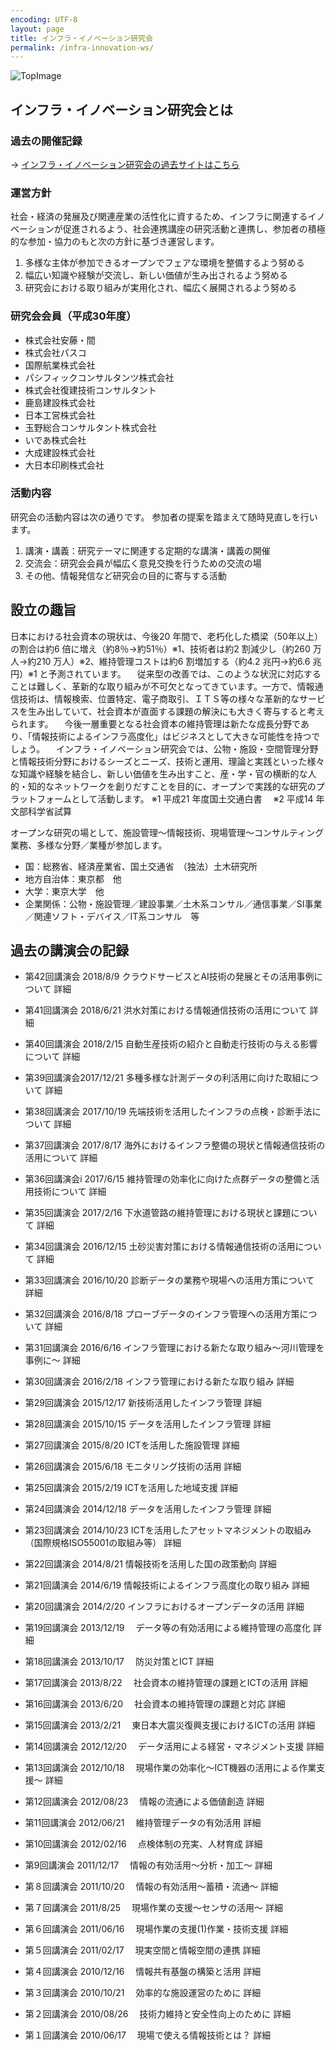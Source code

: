 ```yaml
---
encoding: UTF-8
layout: page
title: インフラ・イノベーション研究会
permalink: /infra-innovation-ws/
---
```


![TopImage](/img/10_Top01.png)

## インフラ・イノベーション研究会とは

### 過去の開催記録
→ [インフラ・イノベーション研究会の過去サイトはこちら](http://advanced-infra.org/study.html)

### 運営方針
社会・経済の発展及び関連産業の活性化に資するため、インフラに関連するイノベーションが促進されるよう、社会連携講座の研究活動と連携し、参加者の積極的な参加・協力のもと次の方針に基づき運営します。

1. 多様な主体が参加できるオープンでフェアな環境を整備するよう努める
2. 幅広い知識や経験が交流し、新しい価値が生み出されるよう努める
3. 研究会における取り組みが実用化され、幅広く展開されるよう努める

### 研究会会員（平成30年度）
- 株式会社安藤・間
- 株式会社パスコ
- 国際航業株式会社
- パシフィックコンサルタンツ株式会社
- 株式会社復建技術コンサルタント
- 鹿島建設株式会社
- 日本工営株式会社
- 玉野総合コンサルタント株式会社
- いであ株式会社
- 大成建設株式会社
- 大日本印刷株式会社

### 活動内容
研究会の活動内容は次の通りです。
参加者の提案を踏まえて随時見直しを行います。

1. 講演・講義：研究テーマに関連する定期的な講演・講義の開催
2. 交流会：研究会会員が幅広く意見交換を行うための交流の場
3. その他、情報発信など研究会の目的に寄与する活動

## 設立の趣旨
日本における社会資本の現状は、今後20 年間で、老朽化した橋梁（50年以上）の割合は約6 倍に増え（約8％→約51％）※1、技術者は約2 割減少し（約260 万人→約210 万人）※2、維持管理コストは約6 割増加する（約4.2 兆円→約6.6 兆円）※1 と予測されています。
　従来型の改善では、このような状況に対応することは難しく、革新的な取り組みが不可欠となってきています。一方で、情報通信技術は、情報検索、位置特定、電子商取引、ＩＴＳ等の様々な革新的なサービスを生み出していて、社会資本が直面する課題の解決にも大きく寄与すると考えられます。
　今後一層重要となる社会資本の維持管理は新たな成長分野であり、「情報技術によるインフラ高度化」はビジネスとして大きな可能性を持つでしょう。
　インフラ・イノベーション研究会では、公物・施設・空間管理分野と情報技術分野におけるシーズとニーズ、技術と運用、理論と実践といった様々な知識や経験を結合し、新しい価値を生み出すこと、産・学・官の横断的な人的・知的なネットワークを創りだすことを目的に、オープンで実践的な研究のプラットフォームとして活動します。
※1 平成21 年度国土交通白書 　※2 平成14 年文部科学省試算

オープンな研究の場として、施設管理～情報技術、現場管理～コンサルティング業務、多様な分野／業種が参加します。

- 国：総務省、経済産業省、国土交通省　（独法）土木研究所
- 地方自治体：東京都　他
- 大学：東京大学　他
- 企業関係：公物・施設管理／建設事業／土木系コンサル／通信事業／SI事業／関連ソフト・デバイス／IT系コンサル　等


## 過去の講演会の記録

- 第42回講演会 2018/8/9
クラウドサービスとAI技術の発展とその活用事例について 詳細

- 第41回講演会 2018/6/21
洪水対策における情報通信技術の活用について 詳細

- 第40回講演会 2018/2/15
自動生産技術の紹介と自動走行技術の与える影響について 詳細

- 第39回講演会2017/12/21
多種多様な計測データの利活用に向けた取組について 詳細

- 第38回講演会 2017/10/19
先端技術を活用したインフラの点検・診断手法について 詳細

- 第37回講演会 2017/8/17
海外におけるインフラ整備の現状と情報通信技術の活用について 詳細

- 第36回講演会i 2017/6/15
維持管理の効率化に向けた点群データの整備と活用技術について 詳細

- 第35回講演会 2017/2/16
下水道管路の維持管理における現状と課題について 詳細

- 第34回講演会 2016/12/15
土砂災害対策における情報通信技術の活用について 詳細

- 第33回講演会 2016/10/20
診断データの業務や現場への活用方策について 詳細

- 第32回講演会 2016/8/18
プローブデータのインフラ管理への活用方策について 詳細

- 第31回講演会 2016/6/16
インフラ管理における新たな取り組み～河川管理を事例に～ 詳細

- 第30回講演会 2016/2/18
インフラ管理における新たな取り組み 詳細

- 第29回講演会 2015/12/17
新技術活用したインフラ管理 詳細

- 第28回講演会 2015/10/15
データを活用したインフラ管理 詳細

- 第27回講演会 2015/8/20
ICTを活用した施設管理 詳細

- 第26回講演会 2015/6/18
モニタリング技術の活用 詳細

- 第25回講演会 2015/2/19
ICTを活用した地域支援 詳細

- 第24回講演会 2014/12/18
データを活用したインフラ管理 詳細

- 第23回講演会 2014/10/23
ICTを活用したアセットマネジメントの取組み（国際規格ISO55001の取組み等） 詳細

- 第22回講演会 2014/8/21
情報技術を活用した国の政策動向 詳細

- 第21回講演会 2014/6/19
情報技術によるインフラ高度化の取り組み 詳細

- 第20回講演会 2014/2/20
インフラにおけるオープンデータの活用 詳細

- 第19回講演会 2013/12/19
　データ等の有効活用による維持管理の高度化 詳細

- 第18回講演会 2013/10/17
　防災対策とICT 詳細

- 第17回講演会 2013/8/22
　社会資本の維持管理の課題とICTの活用 詳細

- 第16回講演会 2013/6/20
　社会資本の維持管理の課題と対応 詳細

- 第15回講演会 2013/2/21
　東日本大震災復興支援におけるICTの活用 詳細

- 第14回講演会 2012/12/20
　データ活用による経営・マネジメント支援 詳細

- 第13回講演会 2012/10/18
　現場作業の効率化～ICT機器の活用による作業支援～ 詳細

- 第12回講演会 2012/08/23
　情報の流通による価値創造 詳細

- 第11回講演会 2012/06/21
　維持管理データの有効活用 詳細

- 第10回講演会 2012/02/16
　点検体制の充実、人材育成 詳細

- 第9回講演会 2011/12/17
　情報の有効活用～分析・加工～ 詳細

- 第８回講演会 2011/10/20
　情報の有効活用～蓄積・流通～ 詳細

- 第７回講演会 2011/8/25
　現場作業の支援～センサの活用～ 詳細

- 第６回講演会 2011/06/16
　現場作業の支援(1)作業・技術支援 詳細

- 第５回講演会 2011/02/17
　現実空間と情報空間の連携 詳細

- 第４回講演会 2010/12/16
　情報共有基盤の構築と活用 詳細

- 第３回講演会 2010/10/21
　効率的な施設運営のために 詳細

- 第２回講演会 2010/08/26
　技術力維持と安全性向上のために 詳細

- 第１回講演会 2010/06/17
　現場で使える情報技術とは？ 詳細
